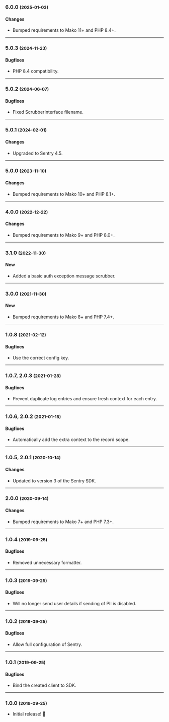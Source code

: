 ### 6.0.0 <small>(2025-01-03)</small>

#### Changes

* Bumped requirements to Mako 11+ and PHP 8.4+.

--------------------------------------------------------

### 5.0.3 <small>(2024-11-23)</small>

#### Bugfixes

* PHP 8.4 compatibility.

--------------------------------------------------------

### 5.0.2 <small>(2024-06-07)</small>

#### Bugfixes

* Fixed ScrubberInterface filename.

--------------------------------------------------------

### 5.0.1 <small>(2024-02-01)</small>

#### Changes

* Upgraded to Sentry 4.5.

--------------------------------------------------------

### 5.0.0 <small>(2023-11-10)</small>

#### Changes

* Bumped requirements to Mako 10+ and PHP 8.1+.

--------------------------------------------------------

### 4.0.0 <small>(2022-12-22)</small>

#### Changes

* Bumped requirements to Mako 9+ and PHP 8.0+.

--------------------------------------------------------

### 3.1.0 <small>(2022-11-30)</small>

#### New

* Added a basic auth exception message scrubber.

--------------------------------------------------------

### 3.0.0 <small>(2021-11-30)</small>

#### New

* Bumped requirements to Mako 8+ and PHP 7.4+.

--------------------------------------------------------

### 1.0.8 <small>(2021-02-12)</small>

#### Bugfixes

* Use the correct config key.

--------------------------------------------------------

### 1.0.7, 2.0.3 <small>(2021-01-28)</small>

#### Bugfixes

* Prevent duplicate log entries and ensure fresh context for each entry.

--------------------------------------------------------

### 1.0.6, 2.0.2 <small>(2021-01-15)</small>

#### Bugfixes

* Automatically add the extra context to the record scope.

--------------------------------------------------------

### 1.0.5, 2.0.1 <small>(2020-10-14)</small>

#### Changes

* Updated to version 3 of the Sentry SDK.

--------------------------------------------------------

### 2.0.0 <small>(2020-09-14)</small>

#### Changes

* Bumped requirements to Mako 7+ and PHP 7.3+.

--------------------------------------------------------

### 1.0.4 <small>(2019-09-25)</small>

#### Bugfixes

* Removed unnecessary formatter.

--------------------------------------------------------

### 1.0.3 <small>(2019-09-25)</small>

#### Bugfixes

* Will no longer send user details if sending of PII is disabled.

--------------------------------------------------------

### 1.0.2 <small>(2019-09-25)</small>

#### Bugfixes

* Allow full configuration of Sentry.

--------------------------------------------------------

### 1.0.1 <small>(2019-09-25)</small>

#### Bugfixes

* Bind the created client to SDK.

--------------------------------------------------------

### 1.0.0 <small>(2019-09-25)</small>

* Initial release! 🎉
